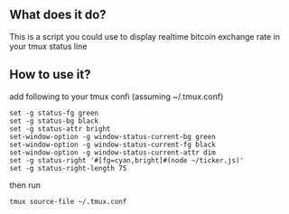 
## What does it do?

This is a script you could use to display realtime bitcoin exchange rate in your tmux status line

## How to use it?

add following to your tmux confi (assuming ~/.tmux.conf)

```
set -g status-fg green
set -g status-bg black
set -g status-attr bright
set-window-option -g window-status-current-bg green
set-window-option -g window-status-current-fg black
set-window-option -g window-status-current-attr dim
set -g status-right '#[fg=cyan,bright]#(node ~/ticker.js)'
set -g status-right-length 75
```

then run 

```
tmux source-file ~/.tmux.conf
```
